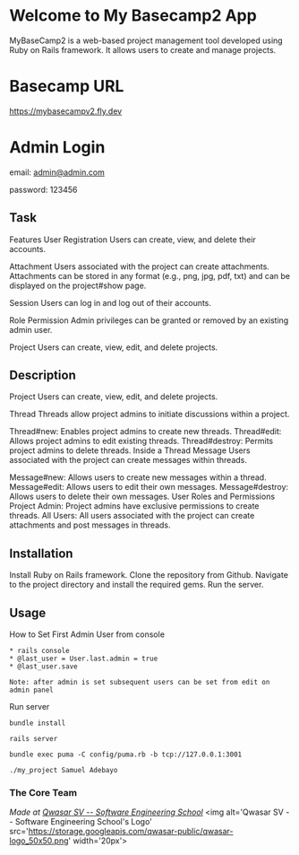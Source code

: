# Welcome to My Basecamp2 App
MyBaseCamp2 is a web-based project management tool developed using Ruby on Rails framework. 
It allows users to create and manage projects.

# Basecamp URL
https://mybasecampv2.fly.dev

# Admin Login
email: admin@admin.com

password: 123456

## Task
Features
User Registration
Users can create, view, and delete their accounts.

Attachment
Users associated with the project can create attachments. Attachments can be stored in any format (e.g., png, jpg, pdf, txt) and can be displayed on the project#show page.

Session
Users can log in and log out of their accounts.

Role Permission
Admin privileges can be granted or removed by an existing admin user.

Project
Users can create, view, edit, and delete projects. 

## Description
Project
Users can create, view, edit, and delete projects. 


Thread
Threads allow project admins to initiate discussions within a project.

Thread#new: Enables project admins to create new threads.
Thread#edit: Allows project admins to edit existing threads.
Thread#destroy: Permits project admins to delete threads.
Inside a Thread
Message
Users associated with the project can create messages within threads.

Message#new: Allows users to create new messages within a thread.
Message#edit: Allows users to edit their own messages.
Message#destroy: Allows users to delete their own messages.
User Roles and Permissions
Project Admin: Project admins have exclusive permissions to create threads.
All Users: All users associated with the project can create attachments and post messages in threads.

## Installation
Install Ruby on Rails framework.
Clone the repository from Github.
Navigate to the project directory and install the required gems.
Run the server.

## Usage
How to Set First Admin User from console 

    * rails console
    * @last_user = User.last.admin = true
    * @last_user.save

    Note: after admin is set subsequent users can be set from edit on admin panel

Run server

    bundle install

    rails server

    bundle exec puma -C config/puma.rb -b tcp://127.0.0.1:3001

```
./my_project Samuel Adebayo
```

### The Core Team

<span><i>Made at <a href='https://qwasar.io'>Qwasar SV -- Software Engineering School</a></i></span>
<span><img alt='Qwasar SV -- Software Engineering School's Logo' src='https://storage.googleapis.com/qwasar-public/qwasar-logo_50x50.png' width='20px'></span>
